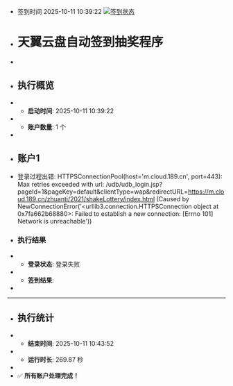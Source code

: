 - 签到时间 2025-10-11 10:39:22 [![签到状态](https://github.com/Sirius0060/189pan/actions/workflows/main.yml/badge.svg?branch=main)](https://github.com/Sirius0060/189pan/actions/workflows/main.yml)
- # 天翼云盘自动签到抽奖程序
- 
- ## 执行概览
- - **启动时间**: 2025-10-11 10:39:22
- - **账户数量**: 1 个
- 
- ## 账户1
- 登录过程出错: HTTPSConnectionPool(host='m.cloud.189.cn', port=443): Max retries exceeded with url: /udb/udb_login.jsp?pageId=1&pageKey=default&clientType=wap&redirectURL=https://m.cloud.189.cn/zhuanti/2021/shakeLottery/index.html (Caused by NewConnectionError('<urllib3.connection.HTTPSConnection object at 0x7fa662b68880>: Failed to establish a new connection: [Errno 101] Network is unreachable'))
- ### 执行结果
- - **登录状态**: 登录失败
- - **签到结果**: 
- 
- ---
- ## 执行统计
- - **结束时间**: 2025-10-11 10:43:52
- - **运行时长**: 269.87 秒
- 
- ✅ **所有账户处理完成！**
